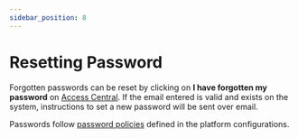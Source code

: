 ```yaml
---
sidebar_position: 8
---
```

# Resetting Password

Forgotten passwords can be reset by clicking on **I have forgotten my password** on [Access Central](AccessCentral). If the email entered is valid and exists on the system, instructions to set a new password will be sent over email.

Passwords follow [password policies](\docs\Configuration\LoginConfigurations\ConfiguringPasswordPolicies.md) defined in the platform configurations.